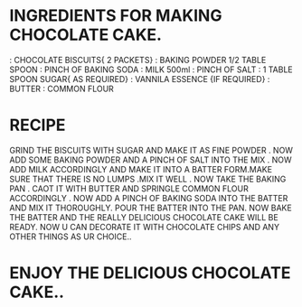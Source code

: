 # INGREDIENTS FOR MAKING CHOCOLATE CAKE.
: CHOCOLATE BISCUITS{ 2 PACKETS}
: BAKING POWDER 1/2 TABLE SPOON
: PINCH OF BAKING SODA
: MILK 500ml
: PINCH OF SALT
: 1 TABLE SPOON SUGAR{ AS REQUIRED}
: VANNILA ESSENCE {IF REQUIRED}
: BUTTER
: COMMON FLOUR

# RECIPE
 GRIND THE BISCUITS WITH SUGAR AND MAKE IT AS FINE POWDER .
 NOW ADD SOME BAKING POWDER AND A PINCH OF SALT INTO THE MIX .
 NOW ADD MILK ACCORDINGLY AND MAKE IT INTO A BATTER FORM.MAKE SURE THAT THERE IS NO LUMPS .MIX IT WELL .
 NOW TAKE THE BAKING PAN . CAOT IT WITH BUTTER AND SPRINGLE COMMON FLOUR ACCORDINGLY .
 NOW ADD A PINCH OF BAKING SODA INTO THE BATTER AND MIX IT THOROUGHLY. 
 POUR THE BATTER INTO THE PAN. NOW BAKE THE BATTER AND THE REALLY DELICIOUS CHOCOLATE CAKE WILL BE READY.
 NOW U CAN DECORATE IT WITH CHOCOLATE CHIPS AND ANY OTHER THINGS AS UR CHOICE..
 
 # ENJOY THE DELICIOUS CHOCOLATE CAKE..



